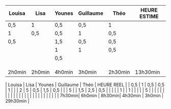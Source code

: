 | Louisa | Lisa      | Younes | Guillaume | Théo   | HEURE ESTIME |
|--------|-----------|--------|-----------|--------|--------------|
| 0,5    | 1         | 0,5    | 0,5       | 1      |              |
| 1      | 0,5       | 0,5    | 1         | 0,5    |              |
| 0,5    |           | 1,5    | 0,5       | 0,5    |              |
|        |           | 1      | 1         | 0,5    |              |
|        |           | 0,5    |           |        |              |
|        |           |        |           |        |              |
|        |           |        |           |        |              |
|        |           |        |           |        |              |
| 2h0min | 2h0min    | 4h0min | 3h0min    | 2h30min|	13h30min  |

| Louisa | Lisa      | Younes | Guillaume | Théo   | HEURE REEL   |
| 0,5    | 1         | 0,5    | 0,5       | 1      |              |
| 2      | 5         | 0,5    | 1,5       | 0,5    |              |
| 5      |           | 1,5    | 2,5       | 0,5    |              |
|        |           | 1      |           | 1      |              |
|        |           | 5      |           |        |              |
|        |           |        |           |        |              |
|        |           |        |           |        |              |
|        |           |        |           |        |              |
| 7h30min| 6h0min    | 8h30min| 4h30min   | 3h0min |	29h30min    | 

